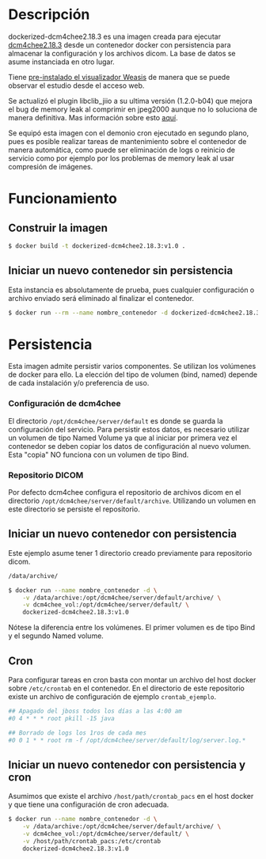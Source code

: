# Descripción

dockerized-dcm4chee2.18.3 es una imagen creada para ejecutar [dcm4chee2.18.3](https://dcm4che.atlassian.net/wiki/spaces/ee2/overview) desde un contenedor docker con persistencia para almacenar la configuración y los archivos dicom. La base de datos se asume instanciada en otro lugar.

Tiene [pre-instalado el visualizador Weasis](https://nroduit.github.io/en/old/dcm4chee/) de manera que se puede observar el estudio desde el acceso web.

Se actualizó el plugin libclib_jiio a su ultima versión (1.2.0-b04) que mejora el bug de memory leak al comprimir en jpeg2000 aunque no lo soluciona de manera definitiva. Mas información sobre esto [aquí](https://groups.google.com/g/dcm4che/c/tFnyGVAttEU).

Se equipó esta imagen con el demonio cron ejecutado en segundo plano, pues es posible realizar tareas de mantenimiento sobre el contenedor de manera automática, como puede ser eliminación de logs o reinicio de servicio como por ejemplo por los problemas de memory leak al usar compresión de imágenes.


# Funcionamiento

## Construir la imagen
```bash
$ docker build -t dockerized-dcm4chee2.18.3:v1.0 .
 ```
## Iniciar un nuevo contenedor sin persistencia

Esta instancia es absolutamente de prueba, pues cualquier configuración o archivo enviado será eliminado al finalizar el contenedor. 
```bash
$ docker run --rm --name nombre_contenedor -d dockerized-dcm4chee2.18.3:v1.0
```

# Persistencia

Esta imagen admite persistir varios componentes. Se utilizan los volúmenes de docker para ello. La elección del tipo de volumen (bind, named) depende de cada instalación y/o preferencia de uso.

 ### Configuración de dcm4chee

 El directorio `/opt/dcm4chee/server/default` es donde se guarda la configuración del servicio. Para persistir estos datos, es necesario utilizar un volumen de tipo Named Volume ya que al iniciar por primera vez el contenedor se deben copiar los datos de configuración al nuevo volumen. Esta "copia" NO funciona con un volumen de tipo Bind.

 ### Repositorio DICOM

 Por defecto dcm4chee configura el repositorio de archivos dicom en el directorio `/opt/dcm4chee/server/default/archive`. Utilizando un volumen en este directorio se persiste el repositorio.
 
## Iniciar un nuevo contenedor con persistencia
 
Este ejemplo asume tener 1 directorio creado previamente para repositorio dicom.
```bash
/data/archive/
```
```bash
$ docker run --name nombre_contenedor -d \
	-v /data/archive:/opt/dcm4chee/server/default/archive/ \
	-v dcm4chee_vol:/opt/dcm4chee/server/default/ \
	dockerized-dcm4chee2.18.3:v1.0
```

Nótese la diferencia entre los volúmenes. El primer volumen es de tipo Bind y el segundo Named volume.

## Cron
Para configurar tareas en cron basta con montar un archivo del host docker sobre `/etc/crontab` en el contenedor.
En el directorio de este repositorio existe un archivo de configuración de ejemplo `crontab_ejemplo`.
```bash    
## Apagado del jboss todos los días a las 4:00 am
#0 4 * * * root pkill -15 java

## Borrado de logs los 1ros de cada mes
#0 0 1 * * root rm -f /opt/dcm4chee/server/default/log/server.log.*
```


## Iniciar un nuevo contenedor con persistencia y cron

Asumimos que existe el archivo `/host/path/crontab_pacs` en el host docker y que tiene una configuración de cron adecuada.

```bash
$ docker run --name nombre_contenedor -d \
    -v /data/archive:/opt/dcm4chee/server/default/archive/ \
	-v dcm4chee_vol:/opt/dcm4chee/server/default/ \
    -v /host/path/crontab_pacs:/etc/crontab
	dockerized-dcm4chee2.18.3:v1.0